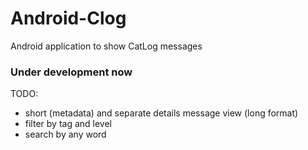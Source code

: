 # Android-Clog
Android application to show CatLog messages

### Under development now
TODO: 
- short (metadata) and separate details message view (long format)
- filter by tag and level
- search by any word
